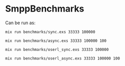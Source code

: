 # SmppBenchmarks

Can be run as:

    mix run benchmarks/sync.exs 33333 100000

    mix run benchmarks/async.exs 33333 100000 100

    mix run benchmarks/oserl_sync.exs 33333 100000

    mix run benchmarks/oserl_async.exs 33333 100000 100
